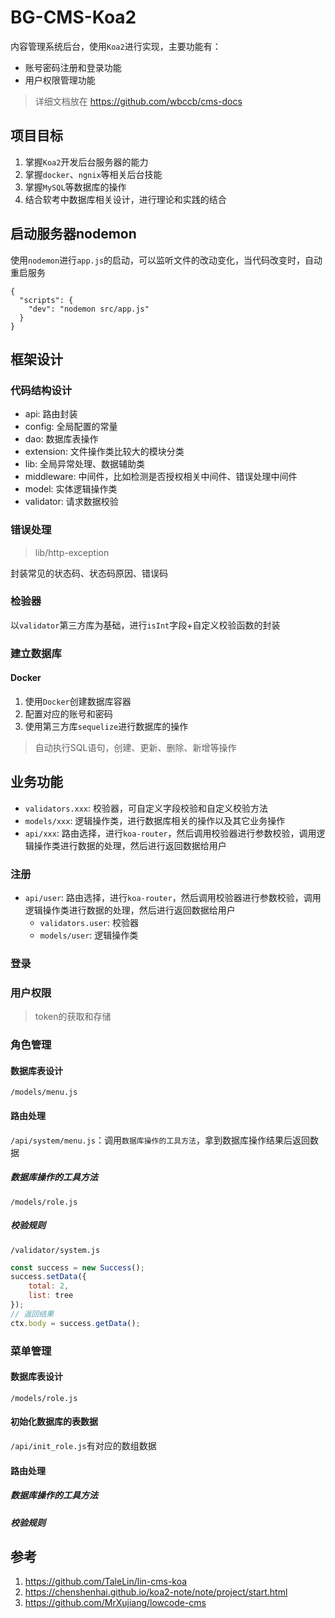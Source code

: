# BG-CMS-Koa2

内容管理系统后台，使用`Koa2`进行实现，主要功能有：
- 账号密码注册和登录功能
- 用户权限管理功能

> 详细文档放在 https://github.com/wbccb/cms-docs


## 项目目标
1. 掌握`Koa2`开发后台服务器的能力
2. 掌握`docker`、`ngnix`等相关后台技能
3. 掌握`MySQL`等数据库的操作
4. 结合软考中数据库相关设计，进行理论和实践的结合


## 启动服务器nodemon

使用`nodemon`进行`app.js`的启动，可以监听文件的改动变化，当代码改变时，自动重启服务
```shell
{
  "scripts": {
    "dev": "nodemon src/app.js"
  }
}
```


## 框架设计


### 代码结构设计

- api: 路由封装
- config: 全局配置的常量
- dao: 数据库表操作
- extension: 文件操作类比较大的模块分类
- lib: 全局异常处理、数据辅助类
- middleware: 中间件，比如检测是否授权相关中间件、错误处理中间件
- model: 实体逻辑操作类
- validator: 请求数据校验


### 错误处理

> lib/http-exception

封装常见的状态码、状态码原因、错误码

### 检验器

以`validator`第三方库为基础，进行`isInt`字段+自定义校验函数的封装

### 建立数据库

#### Docker
1. 使用`Docker`创建数据库容器
2. 配置对应的账号和密码
3. 使用第三方库`sequelize`进行数据库的操作
> 自动执行SQL语句，创建、更新、删除、新增等操作


## 业务功能

- `validators.xxx`: 校验器，可自定义字段校验和自定义校验方法
- `models/xxx`: 逻辑操作类，进行数据库相关的操作以及其它业务操作
- `api/xxx`: 路由选择，进行`koa-router`，然后调用校验器进行参数校验，调用逻辑操作类进行数据的处理，然后进行返回数据给用户


### 注册

- `api/user`: 路由选择，进行`koa-router`，然后调用校验器进行参数校验，调用逻辑操作类进行数据的处理，然后进行返回数据给用户
  - `validators.user`: 校验器
  - `models/user`: 逻辑操作类
  
### 登录

### 用户权限

> token的获取和存储

### 角色管理

#### 数据库表设计

`/models/menu.js`

#### 路由处理

`/api/system/menu.js`：调用`数据库操作的工具方法`，拿到数据库操作结果后返回数据

##### 数据库操作的工具方法

`/models/role.js`

##### 校验规则

`/validator/system.js`

```js
const success = new Success();
success.setData({
    total: 2,
    list: tree
});
// 返回结果
ctx.body = success.getData();
```



### 菜单管理

#### 数据库表设计

`/models/role.js`

#### 初始化数据库的表数据

`/api/init_role.js`有对应的数组数据

#### 路由处理

##### 数据库操作的工具方法

##### 校验规则




## 参考
1. https://github.com/TaleLin/lin-cms-koa
2. https://chenshenhai.github.io/koa2-note/note/project/start.html
3. https://github.com/MrXujiang/lowcode-cms

